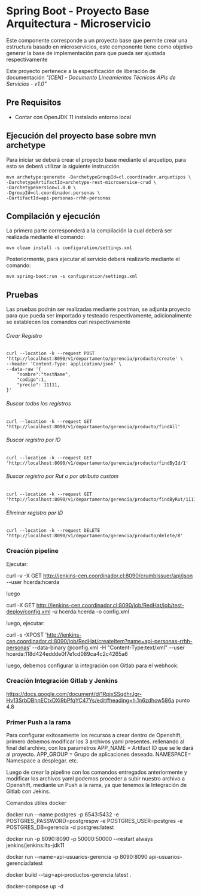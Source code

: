 # Spring Boot - Proyecto Base Arquitectura - Microservicio 

Este componente corresponde a un proyecto base que permite crear una estructura basado en microservicios, este componente tiene como objetivo generar la base de implementación para que pueda ser ajustada respectivamente

Este proyecto pertenece a la especificación de liberación de documentación *"[CEN] - Documento Lineamientos Técnicos APIs de Servicios  - v1.0"*
 
## Pre Requisitos

* Contar con OpenJDK 11 instalado entorno local

## Ejecución del proyecto base sobre mvn archetype
Para iniciar se deberá crear el proyecto base mediante el arquetipo, para esto se deberá utilizar la siguiente instrucción

```
mvn archetype:generate -DarchetypeGroupId=cl.coordinador.arquetipos \
-DarchetypeArtifactId=archetype-rest-microservice-crud \
-DarchetypeVersion=1.0.0 \
-DgroupId=cl.coordinador.personas \
-DartifactId=api-personas-rrhh-personas

```

## Compilación y ejecución
La primera parte corresponderá a la compilación la cual deberá ser realizada mediante el comando:


```
mvn clean install -s configuration/settings.xml
```
Posteriormente, para ejecutar el servicio deberá realizarlo mediante el comando:

```
mvn spring-boot:run -s configuration/settings.xml
```


## Pruebas

Las pruebas podrán ser realizadas mediante postman, se adjunta proyecto para que pueda ser importado y testeado respectivamente, adicionalmente se establecen los comandos curl respectivamente


###### Crear Registro
```
curl --location -k --request POST 'http://localhost:8090/v1/departamento/gerencia/producto/create' \
--header 'Content-Type: application/json' \
--data-raw '{
    "nombre":"testName",
    "codigo":1,
    "precio": 11111,
}'
```

###### Buscar todos los registros
```
curl --location -k --request GET 'http://localhost:8090/v1/departamento/gerencia/producto/findAll'
```

###### Buscar registro por ID
```
curl --location -k --request GET 'http://localhost:8090/v1/departamento/gerencia/producto/findById/1'
```

###### Buscar registro por Rut o por atributo custom
```
curl --location -k --request GET 'http://localhost:8090/v1/departamento/gerencia/producto/findByRut/11111'
```

###### Eliminar registro por ID
```
curl --location -k --request DELETE 'http://localhost:8090/v1/departamento/gerencia/producto/delete/8'
```

### Creación pipeline

Ejecutar:

curl -v -X GET http://jenkins-cen.coordinador.cl:8090/crumbIssuer/api/json --user hcerda:hcerda

luego

curl -X GET http://jenkins-cen.coordinador.cl:8090/job/RedHat/job/test-deploy/config.xml -u hcerda:hcerda -o config.xml

luego, ejecutar:

curl -s -XPOST 'http://jenkins-cen.coordinador.cl:8090/job/RedHat/createItem?name=api-personas-rrhh-personas' --data-binary @config.xml -H "Content-Type:text/xml" --user hcerda:118d424eddde0f7e1cd089ca4c2c4265a6

luego, debemos configurar la integración con Gitlab para el webhook:

### Creación Integración Gitlab y Jenkins
https://docs.google.com/document/d/1RpjxSSqdhrJgr-Hv13SrbDBhnECtxDXi9bPfqYC47Ys/edit#heading=h.1n6zdhow586a
punto 4.8

### Primer Push a la rama
Para configurar exitosamente los recursos a crear dentro de Openshift,
primero debemos modificar los 3 archivos yaml presentes. rellenando al
final del archivo, con los parametros APP_NAME = Artifact ID que se le
dará al proyecto. APP_GROUP = Grupo de aplicaciones deseado. NAMESPACE= Namespace a desplegar. etc.

Luego de crear la pipeline con los comandos entregados anteriormente y modificar los archivos yaml
podemos proceder a subir nuestro archivo a Openshift, mediante un Push
a la rama, ya que tenemos la Integración de Gitlab con Jekins.






Comandos útiles docker

docker run --name postgres -p 6543:5432 -e POSTGRES_PASSWORD=postgrespw -e POSTGRES_USER=postgres -e POSTGRES_DB=gerencia -d postgres:latest

docker run -p 8090:8090 -p 50000:50000 --restart always jenkins/jenkins:lts-jdk11

docker run --name=api-usuarios-gerencia -p 8090:8090 api-usuarios-gerencia:latest

docker build --tag=api-productos-gerencia:latest .

docker-compose up -d